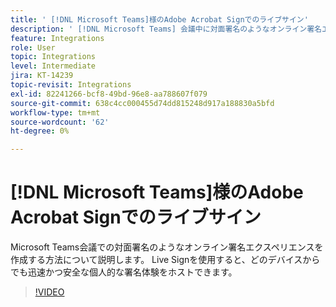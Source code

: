 ```yaml
---
title: ' [!DNL Microsoft Teams]様のAdobe Acrobat Signでのライブサイン'
description: ' [!DNL Microsoft Teams] 会議中に対面署名のようなオンライン署名エクスペリエンスを作成する方法を説明します'
feature: Integrations
role: User
topic: Integrations
level: Intermediate
jira: KT-14239
topic-revisit: Integrations
exl-id: 82241266-bcf8-49bd-96e8-aa788607f079
source-git-commit: 638c4cc000455d74dd815248d917a188830a5bfd
workflow-type: tm+mt
source-wordcount: '62'
ht-degree: 0%

---
```


# [!DNL Microsoft Teams]様のAdobe Acrobat Signでのライブサイン

Microsoft Teams会議での対面署名のようなオンライン署名エクスペリエンスを作成する方法について説明します。 Live Signを使用すると、どのデバイスからでも迅速かつ安全な個人的な署名体験をホストできます。

>[!VIDEO](https://video.tv.adobe.com/v/3445941?quality=12&learn=on&hidetitle=true&captions=jpn)
